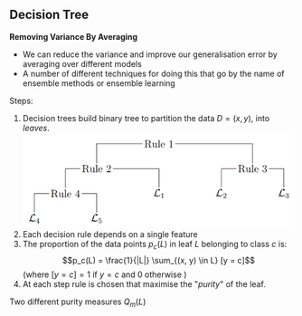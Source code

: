 ## Decision Tree
**Removing Variance By Averaging**
- We can reduce the variance and improve our generalisation error by averaging over different models
- A number of different techniques for doing this that go by the name of ensemble methods or ensemble learning

Steps:
1. Decision trees build binary tree to partition the data $D = {(x, y)}$, into _leaves_.
![](https://github.com/werdnakof/Advanced-Machine-Learning-Notes/blob/master/images/ensembleLearning1.png?raw=true)
2. Each decision rule depends on a single feature
3. The proportion of the data points $p_c(L)$ in leaf $L$ belonging to class $c$ is:
	$$p_c(L) = \frac{1}{|L|} \sum_{(x, y) \in L} [y = c]$$
	(where $[y = c] = 1$ if $y = c$ and $0$ otherwise )
4. At each step rule is chosen that maximise the "_purity_" of the leaf.

Two different purity measures $Q_m(L)$ 









<!--stackedit_data:
eyJoaXN0b3J5IjpbLTE5NDU2NTAzNjldfQ==
-->